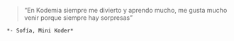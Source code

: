 > “En Kodemia siempre me divierto y aprendo mucho, me gusta mucho venir porque siempre hay sorpresas”
    
    *- Sofía, Mini Koder*
